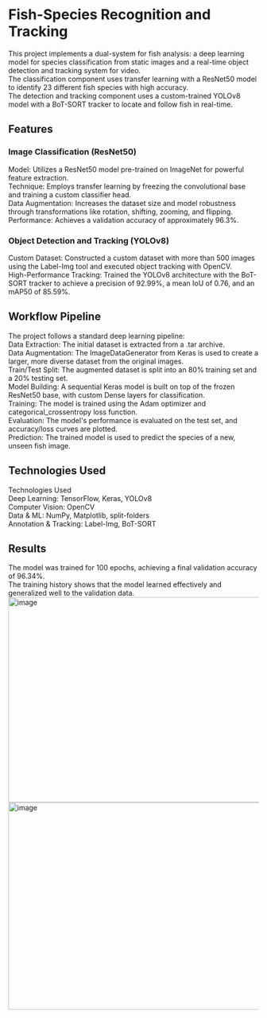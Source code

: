 # Fish-Species Recognition and Tracking
This project implements a dual-system for fish analysis: a deep learning model for species classification from static images and a real-time object detection and tracking system for video.   
The classification component uses transfer learning with a ResNet50 model to identify 23 different fish species with high accuracy.   
The detection and tracking component uses a custom-trained YOLOv8 model with a BoT-SORT tracker to locate and follow fish in real-time.  
## Features
### Image Classification (ResNet50)  
Model: Utilizes a ResNet50 model pre-trained on ImageNet for powerful feature extraction.  
Technique: Employs transfer learning by freezing the convolutional base and training a custom classifier head.  
Data Augmentation: Increases the dataset size and model robustness through transformations like rotation, shifting, zooming, and flipping.  
Performance: Achieves a validation accuracy of approximately 96.3%.  
  
### Object Detection and Tracking (YOLOv8)  
Custom Dataset: Constructed a custom dataset with more than 500 images using the Label-Img tool and executed object tracking with OpenCV.  
High-Performance Tracking: Trained the YOLOv8 architecture with the BoT-SORT tracker to achieve a precision of 92.99%, a mean IoU of 0.76, and an mAP50 of 85.59%.  
  
## Workflow Pipeline
The project follows a standard deep learning pipeline:  
Data Extraction: The initial dataset is extracted from a .tar archive.  
Data Augmentation: The ImageDataGenerator from Keras is used to create a larger, more diverse dataset from the original images.  
Train/Test Split: The augmented dataset is split into an 80% training set and a 20% testing set.  
Model Building: A sequential Keras model is built on top of the frozen ResNet50 base, with custom Dense layers for classification.   
Training: The model is trained using the Adam optimizer and categorical_crossentropy loss function.   
Evaluation: The model's performance is evaluated on the test set, and accuracy/loss curves are plotted.  
Prediction: The trained model is used to predict the species of a new, unseen fish image.  

## Technologies Used  
Technologies Used  
Deep Learning: TensorFlow, Keras, YOLOv8    
Computer Vision: OpenCV  
Data & ML: NumPy, Matplotlib, split-folders  
Annotation & Tracking: Label-Img, BoT-SORT  
  
## Results
The model was trained for 100 epochs, achieving a final validation accuracy of 96.34%.   
The training history shows that the model learned effectively and generalized well to the validation data.
<img width="547" height="413" alt="image" src="https://github.com/user-attachments/assets/560e20d5-5aec-4a55-8a64-2a562bf0698e" />  
<img width="547" height="417" alt="image" src="https://github.com/user-attachments/assets/0ccde540-4bd4-455f-824f-993544ed130a" />
